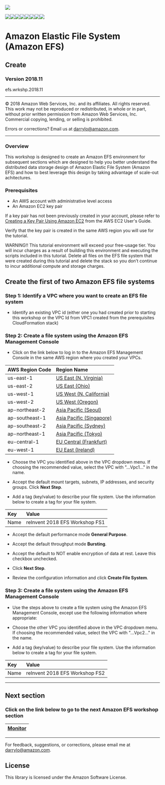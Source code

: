![](https://s3.amazonaws.com/aws-us-east-1/tutorial/AWS_logo_PMS_300x180.png)

![](https://s3.amazonaws.com/aws-us-east-1/tutorial/100x100_benefit_available.png)![](https://s3.amazonaws.com/aws-us-east-1/tutorial/100x100_benefit_ingergration.png)![](https://s3.amazonaws.com/aws-us-east-1/tutorial/100x100_benefit_ecryption-lock.png)![](https://s3.amazonaws.com/aws-us-east-1/tutorial/100x100_benefit_fully-managed.png)![](https://s3.amazonaws.com/aws-us-east-1/tutorial/100x100_benefit_lowcost-affordable.png)![](https://s3.amazonaws.com/aws-us-east-1/tutorial/100x100_benefit_performance.png)![](https://s3.amazonaws.com/aws-us-east-1/tutorial/100x100_benefit_scalable.png)![](https://s3.amazonaws.com/aws-us-east-1/tutorial/100x100_benefit_storage.png)
# **Amazon Elastic File System (Amazon EFS)**

## Create

### Version 2018.11

efs.wrkshp.2018.11

---

© 2018 Amazon Web Services, Inc. and its affiliates. All rights reserved. This work may not be  reproduced or redistributed, in whole or in part, without prior written permission from Amazon Web Services, Inc. Commercial copying, lending, or selling is prohibited.

Errors or corrections? Email us at [darrylo@amazon.com](mailto:darrylo@amazon.com).

---

### Overview

This workshop is designed to create an Amazon EFS environment for subsequent sections which are designed to help you better understand the distributed data storage design of Amazon Elastic File System (Amazon EFS) and how to best leverage this design by taking advantage of scale-out achitectures.

### Prerequisites

* An AWS account with administrative level access
* An Amazon EC2 key pair

If a key pair has not been previously created in your account, please refer to [Creating a Key Pair Using Amazon EC2](http://docs.aws.amazon.com/AWSEC2/latest/UserGuide/ec2-key-pairs.html#having-ec2-create-your-key-pair) from the AWS EC2 User's Guide.  

Verify that the key pair is created in the same AWS region you will use for the tutorial.

WARNING!! This tutorial environment will exceed your free-usage tier. You will incur charges as a result of building this environment and executing the scripts included in this tutorial. Delete all files on the EFS file system that were created during this tutorial and delete the  stack so you don’t continue to incur additional compute and storage charges.

## Create the first of two Amazon EFS file systems

### Step 1: Identify a VPC where you want to create an EFS file system

- Identify an existing VPC id (either one you had created prior to starting this workshop or the VPC Id from VPC1 created from the prerequisites CloudFormation stack)

### Step 2: Create a file system using the Amazon EFS Management Console

- Click on the link below to log in to the Amazon EFS Management Console in the same AWS region where you created your VPCs. 

| AWS Region Code | Region Name |
| :--- | :--- 
| us-east-1 | [US East (N. Virginia)](https://console.aws.amazon.com/efs/home?region=us-east-1#/wizard/1) |
| us-east-2 | [US East (Ohio)](https://console.aws.amazon.com/efs/home?region=us-east-2#/wizard/1) |
| us-west-1 | [US West (N. California)](https://console.aws.amazon.com/efs/home?region=us-west-1#/wizard/1) |
| us-west-2 | [US West (Oregon)](https://console.aws.amazon.com/efs/home?region=us-west-2#/wizard/1) |
| ap-northeast-2 | [Asia Pacific (Seoul)](https://console.aws.amazon.com/efs/home?region=ap-northeast-2#/wizard/1) |
| ap-southeast-1 | [Asia Pacific (Singapore)](https://console.aws.amazon.com/efs/home?region=ap-southeast-1#/wizard/1) |
| ap-southeast-2 | [Asia Pacific (Sydney)](https://console.aws.amazon.com/efs/home?region=ap-southeast-2#/wizard/1) |
| ap-northeast-1 | [Asia Pacific (Tokyo)](https://console.aws.amazon.com/efs/home?region=ap-northeast-1#/wizard/1) |
| eu-central-1 | [EU Central (Frankfurt)](https://console.aws.amazon.com/efs/home?region=eu-central-1#/wizard/1) |
| eu-west-1 | [EU East (Ireland)](https://console.aws.amazon.com/efs/home?region=eu-west-1#/wizard/1) |

- Choose the VPC you identified above in the VPC dropdown menu. If choosing the recommended value, select the VPC with "...Vpc1..." in the name.

- Accept the default mount targets, subnets, IP addresses, and security groups. Click **Next Step**.

- Add a tag (key/value) to describe your file system. Use the information below to create a tag for your file system.

| Key | Value
| :--- | :--- 
| Name | reInvent 2018 EFS Workshop FS1

- Accept the default performance mode **General Purpose**.

- Accept the default throughput mode **Bursting**.

- Accept the default to NOT enable encryption of data at rest. Leave this checkbox unchecked.

- Click **Next Step**.

- Review the configuration information and click **Create File System**.


### Step 3: Create a file system using the Amazon EFS Management Console

- Use the steps above to create a file system using the Amazon EFS Management Console, except use the following information where appropriate:

- Choose the other VPC you identified above in the VPC dropdown menu. If choosing the recommended value, select the VPC with "...Vpc2..." in the name.

- Add a tag (key/value) to describe your file system. Use the information below to create a tag for your file system.

| Key | Value
| :--- | :--- 
| Name | reInvent 2018 EFS Workshop FS2


---
## Next section
### Click on the link below to go to the next Amazon EFS workshop section

| [**Monitor**](/workshop/2-monitor) |
| :---
---

For feedback, suggestions, or corrections, please email me at [darrylo@amazon.com](mailto:darrylo@amazon.com).

## License

This library is licensed under the Amazon Software License.
